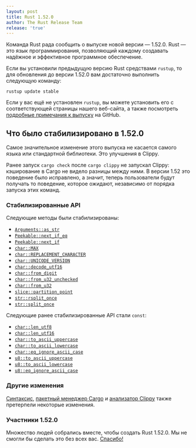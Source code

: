 ```yaml
---
layout: post
title: Rust 1.52.0
author: The Rust Release Team
release: 'true'
---
```


Команда Rust рада сообщить о выпуске новой версии — 1.52.0. Rust — это язык программирования, позволяющий каждому создавать надёжное и эффективное программное обеспечение.

Если вы установили предыдущую версию Rust средствами `rustup`, то для обновления до версии 1.52.0 вам достаточно выполнить следующую команду:

```console
rustup update stable
```

Если у вас ещё не установлен <code>rustup</code>, вы можете <a>установить его</a> с соответствующей страницы нашего веб-сайта, а также посмотреть [подробные примечания к выпуску] на GitHub.

## Что было стабилизировано в 1.52.0

Самое значительное изменение этого выпуска не касается самого языка или стандартной библиотеки. Это улучшения в Clippy.

Ранее запуск `cargo check` после `cargo clippy` не запускал Clippy: кэширование в Cargo не видело разницы между ними. В версии 1.52 это поведение было исправлено, а значит, теперь пользователи будут получать то поведение, которое ожидают, независимо от порядка запуска этих команд.

### Стабилизированные API

Следующие методы были стабилизированы:

- [`Arguments::as_str`]
- [`Peekable::next_if_eq`]
- [`Peekable::next_if`]
- [`char::MAX`]
- [`char::REPLACEMENT_CHARACTER`]
- [`char::UNICODE_VERSION`]
- [`char::decode_utf16`]
- [`char::from_digit`]
- [`char::from_u32_unchecked`]
- [`char::from_u32`]
- [`slice::partition_point`]
- [`str::rsplit_once`]
- [`str::split_once`]

Следующие ранее стабилизированные API стали `const`:

- [`char::len_utf8`]
- [`char::len_utf16`]
- [`char::to_ascii_uppercase`]
- [`char::to_ascii_lowercase`]
- [`char::eq_ignore_ascii_case`]
- [`u8::to_ascii_uppercase`]
- [`u8::to_ascii_lowercase`]
- [`u8::eq_ignore_ascii_case`]

### Другие изменения

[Синтаксис](https://github.com/rust-lang/rust/blob/master/RELEASES.md#version-1520-2021-05-06), [пакетный менеджер Cargo](https://github.com/rust-lang/cargo/blob/master/CHANGELOG.md#cargo-152-2021-05-06) и [анализатор Clippy](https://github.com/rust-lang/rust-clippy/blob/master/CHANGELOG.md#rust-152) также претерпели некоторые изменения.

### Участники 1.52.0

Множество людей собрались вместе, чтобы создать Rust 1.52.0. Мы не смогли бы сделать это без всех вас. [Спасибо!](https://thanks.rust-lang.org/rust/1.52.0/)


[подробные примечания к выпуску]: https://www.rust-lang.org/install.html
[`char::MAX`]: https://github.com/rust-lang/rust/blob/master/RELEASES.md#version-1510-2021-03-25
[`char::REPLACEMENT_CHARACTER`]: https://doc.rust-lang.org/std/primitive.char.html#associatedconstant.MAX
[`char::UNICODE_VERSION`]: https://doc.rust-lang.org/std/primitive.char.html#associatedconstant.REPLACEMENT_CHARACTER
[`char::decode_utf16`]: https://doc.rust-lang.org/std/primitive.char.html#associatedconstant.UNICODE_VERSION
[`char::from_u32`]: https://doc.rust-lang.org/std/primitive.char.html#method.decode_utf16
[`char::from_u32_unchecked`]: https://doc.rust-lang.org/std/primitive.char.html#method.from_u32
[`char::from_digit`]: https://doc.rust-lang.org/std/primitive.char.html#method.from_u32_unchecked
[`Peekable::next_if`]: https://doc.rust-lang.org/std/primitive.char.html#method.from_digit
[`Peekable::next_if_eq`]: https://doc.rust-lang.org/stable/std/iter/struct.Peekable.html#method.next_if
[`Arguments::as_str`]: https://doc.rust-lang.org/stable/std/iter/struct.Peekable.html#method.next_if_eq
[`str::split_once`]: https://doc.rust-lang.org/stable/std/fmt/struct.Arguments.html#method.as_str
[`str::rsplit_once`]: https://doc.rust-lang.org/stable/std/primitive.str.html#method.split_once
[`slice::partition_point`]: https://doc.rust-lang.org/stable/std/primitive.str.html#method.rsplit_once
[`char::len_utf8`]: https://doc.rust-lang.org/stable/std/primitive.slice.html#method.partition_point
[`char::len_utf16`]: https://doc.rust-lang.org/stable/std/primitive.char.html#method.len_utf8
[`char::to_ascii_uppercase`]: https://doc.rust-lang.org/stable/std/primitive.char.html#method.len_utf16
[`char::to_ascii_lowercase`]: https://doc.rust-lang.org/stable/std/primitive.char.html#method.to_ascii_uppercase
[`char::eq_ignore_ascii_case`]: https://doc.rust-lang.org/stable/std/primitive.char.html#method.to_ascii_lowercase
[`u8::to_ascii_uppercase`]: https://doc.rust-lang.org/stable/std/primitive.char.html#method.eq_ignore_ascii_case
[`u8::to_ascii_lowercase`]: https://doc.rust-lang.org/stable/std/primitive.u8.html#method.to_ascii_uppercase
[`u8::eq_ignore_ascii_case`]: https://doc.rust-lang.org/stable/std/primitive.u8.html#method.to_ascii_lowercase